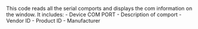 This code reads all the serial comports and displays the com information on the window.
It includes:
    - Device COM PORT
    - Description of comport
    - Vendor ID
    - Product ID
    - Manufacturer